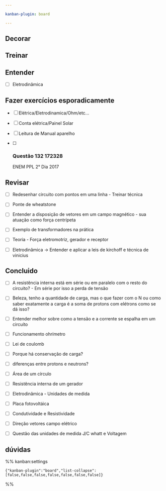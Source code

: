 ```yaml
---

kanban-plugin: board

---
```


## Decorar



## Treinar



## Entender

- [ ] Eletrodinâmica


## Fazer exercícios esporadicamente

- [ ] Elétrica/Eletrodinamica/Ohm/etc...
- [ ] Conta elétrica/Painel Solar
- [ ] Leitura de Manual aparelho
- [ ] ### Questão 132 172328
	
	ENEM PPL 2° Dia 2017


## Revisar

- [ ] Redesenhar circuito com pontos em uma linha - Treinar técnica
- [ ] Ponte de wheatstone
- [ ] Entender a disposição de vetores em um campo magnético - sua atuação como força centrípeta
- [ ] Exemplo de transformadores na prática
- [ ] Teoria - Força eletromotriz, gerador e receptor
- [ ] Eletrodinâmica -> Entender e aplicar a leis de kirchoff e técnica de vinicius


## Concluido

- [ ] A resistência interna está em série ou em paralelo com o resto do circuito? - Em série por isso a perda de tensão
- [ ] Beleza, tenho a quantidade de carga, mas o que fazer com o N ou como saber exatamente a carga é a soma de protons com elétrons como se dá isso?
- [ ] Entender melhor sobre como a tensão e a corrente se espalha em um circuíto
- [ ] Funcionamento ohrímetro
- [ ] Lei de coulomb
- [ ] Porque há conservação de carga?
- [ ] diferenças entre protons e neutrons?
- [ ] Área de um círculo
- [ ] Resistência interna de um gerador
- [ ] Eletrodinâmica - Unidades de medida
- [ ] Placa fotovoltáica
- [ ] Condutividade e Resistividade
- [ ] Direção vetores campo elétrico
- [ ] Questão das unidades de medida J/C whatt e Voltagem


## dúvidas





%% kanban:settings
```
{"kanban-plugin":"board","list-collapse":[false,false,false,false,false,false,false]}
```
%%